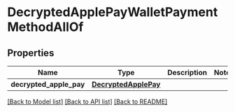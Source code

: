 # DecryptedApplePayWalletPaymentMethodAllOf

## Properties
Name | Type | Description | Notes
------------ | ------------- | ------------- | -------------
**decrypted_apple_pay** | [**DecryptedApplePay**](DecryptedApplePay.md) |  | 

[[Back to Model list]](../README.md#documentation-for-models) [[Back to API list]](../README.md#documentation-for-api-endpoints) [[Back to README]](../README.md)


